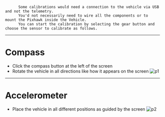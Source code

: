           Some calibrations would need a connection to the vehicle via USB and not the telemetry. 
          You'd not necessarily need to wire all the components or to mount the Pixhawk inside the Vehicle.
          You can start the calibration by selecting the gear button and choose the sensor to calibrate as follows.
----------------------------------------------------------------------------------------------
# Compass
  * Click the compass button at the left of the screen
  * Rotate the vehicle in all directions like how it appears on the screen
  ![p1](https://docs.px4.io/master/images/qgc/setup/sensor_compass_calibrate_px4.jpg)
_________________________________________________________________________________________________________________________
# Accelerometer
  * Place the vehicle in all different positions as guided by the screen
  ![p2](https://docs.px4.io/master/assets/qgc/setup/sensor/accelerometer_positions_px4.jpg)
  
